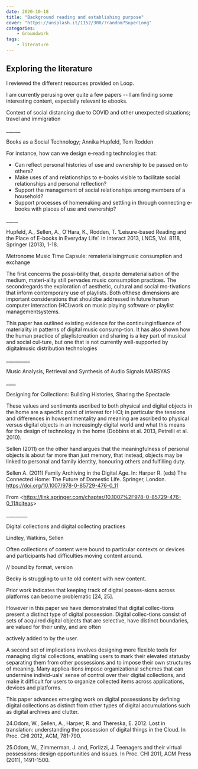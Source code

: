 ```yaml
---
date: 2020-10-18
title: "Background reading and establishing purpose"
cover: "https://unsplash.it/1152/300/?random?SuperLong"
categories: 
    - Groundwork
tags:
    - literature
---
```

## Exploring the literature

I reviewed the different resources provided on Loop.

I am currently perusing over quite a few papers -- I am finding some interesting content, especially relevant to ebooks.



<!--StartFragment-->

Context of social distancing due to COVID and other unexpected situations; travel and immigration



\_\_\_\_\_\_



Books as a Social Technology; Annika Hupfeld, Tom Rodden



For instance, how can we design e-reading technologies that:

* Can reflect personal histories of use and ownership to be passed on to others?
* Make uses of and relationships to e-books visible to facilitate social relationships and personal reflection?
* Support the management of social relationships among members of a household?
* Support processes of homemaking and settling in through connecting e-books with places of use and ownership?





\_\_\_\__





Hupfeld, A., Sellen, A., O’Hara, K., Rodden, T. ‘Leisure-based Reading and the Place of E-books in Everyday Life’. In Interact 2013, LNCS, Vol. 8118, Springer (2013), 1-18.







Metronome Music Time Capsule: rematerialisingmusic consumption and exchange



The first concerns the possi-bility that, despite dematerialisation of the medium, materi-ality still pervades music consumption practices. The secondregards the exploration of aesthetic, cultural and social mo-tivations that inform contemporary use of playlists. Both ofthese dimensions are important considerations that shouldbe addressed in future human computer interaction (HCI)work on music playing software or playlist managementsystems.



This paper has outlined existing evidence for the continuinginfluence of materiality in patterns of digital music consump-tion. It has also shown how the human practice of playlistcreation and sharing is a key part of musical and social cul-ture, but one that is not currently well-supported by digitalmusic distribution technologies

\_\_\_\_\_\_\_\_\_\_

Music Analysis, Retrieval and Synthesis of Audio Signals MARSYAS

\_\_\_\_



Designing for Collections: Building Histories, Sharing the Spectacle



These values and sentiments ascribed to both physical and digital objects in the home are a specific point of interest for HCI; in particular the tensions and differences in howsentimentality and meaning are ascribed to physical versus digital objects in an increasingly digital world and what this means for the design of technology in the home (Dobbins et al. 2013, Petrelli et al. 2010).



Sellen (2011) on the other hand argues that the meaningfulness of personal objects is about far more than just memory, that instead, objects may be linked to personal and family identity, honouring others and fulfilling duty.



Sellen A. (2011) Family Archiving in the Digital Age. In: Harper R. (eds) The Connected Home: The Future of Domestic Life. Springer, London. <https://doi.org/10.1007/978-0-85729-476-0_11>



From <<https://link.springer.com/chapter/10.1007%2F978-0-85729-476-0_11#citeas>>



\_\_\_\_\_\_\_\__



Digital collections and digital collecting practices

Lindley, Watkins, Sellen





Often collections of content were bound to particular contexts or devices and participants had difficulties moving content around.

// bound by format, version

Becky is struggling to unite old content with new content.



Prior work indicates that keeping track of digital posses-sions across platforms can become problematic \[24, 25].



However in this paper we have demonstrated that digital collec-tions present a distinct type of digital possession. Digital collec-tions consist of sets of acquired digital objects that are selective, have distinct boundaries, are valued for their unity, and are often

actively added to by the user.



A second set of implications involves designing more flexible tools for managing digital collections, enabling users to mark their elevated statusby separating them from other possessions and to impose their own structures of meaning. Many applica-tions impose organizational schemes that can undermine individ-uals’ sense of control over their digital collections, and make it difficult for users to organize collected items across applications, devices and platforms.



This paper advances emerging work on digital possessions by defining digital collections as distinct from other types of digital accumulations such as digital archives and clutter.



24.Odom, W., Sellen, A., Harper, R. and Thereska, E. 2012. Lost in translation: understanding the possession of digital things in the Cloud. In Proc. CHI 2012, ACM, 781-790.



25.Odom, W., Zimmerman, J. and, Forlizzi, J. Teenagers and their virtual possessions: design opportunities and issues. In Proc. CHI 2011, ACM Press (2011), 1491-1500.





<!--EndFragment-->
